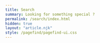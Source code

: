 ```yaml
---
title: Search
summary: Looking for something special ?
permalink: /search/index.html
hidden: true
layout: "article.njk"
style: /pagefind/pagefind-ui.css
---
```


<script src="/pagefind/pagefind-ui.js"></script>
<div id="search"></div>
<script>
    window.addEventListener('DOMContentLoaded', (event) => {
        new PagefindUI({ element: "#search", showSubResults: true });
    });
</script>

